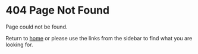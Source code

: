 # 404 Page Not Found

Page could not be found.

Return to [home](./index) or please use the links from the sidebar to find what
you are looking for.
